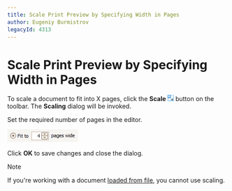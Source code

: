 ```yaml
---
title: Scale Print Preview by Specifying Width in Pages
author: Eugeniy Burmistrov
legacyId: 4313
---
```

# Scale Print Preview by Specifying Width in Pages
To scale a document to fit into X pages, click the **Scale** ![previewButtonScale](../../../../images/img7267.png) button on the toolbar. The **Scaling** dialog will be invoked.

Set the required number of pages in the editor.

![previewFit](../../../../images/img7276.png)

Click **OK** to save changes and close the dialog.

> [!NOTE]
> If you're working with a document [loaded from file](../file-management/load-a-print-preview-from-a-file.md), you cannot use scaling.